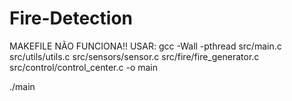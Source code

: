 # Fire-Detection

MAKEFILE NÃO FUNCIONA!!
USAR: 
  gcc -Wall -pthread src/main.c src/utils/utils.c src/sensors/sensor.c src/fire/fire_generator.c src/control/control_center.c -o main

  ./main
